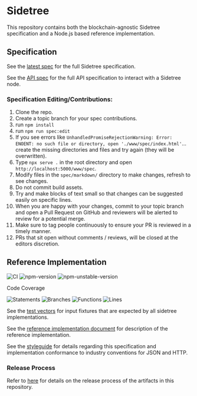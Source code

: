 # Sidetree

This repository contains both the blockchain-agnostic Sidetree specification and a Node.js based reference implementation.

## Specification

See the [latest spec](https://identity.foundation/sidetree/spec/) for the full Sidetree specification.

See the [API spec](https://identity.foundation/sidetree/api/) for the full API specification to interact with a Sidetree node.

### Specification Editing/Contributions:

1. Clone the repo.
2. Create a topic branch for your spec contributions.
3. run `npm install`
4. run `npm run spec:edit`
5. If you see errors like `UnhandledPromiseRejectionWarning: Error: ENOENT: no such file or directory, open './www/spec/index.html'`... create the missing directories and files and try again (they will be overwritten).
6. Type `npx serve .` in the root directory and open `http://localhost:5000/www/spec`.
7. Modify files in the `spec/markdown/` directory to make changes, refresh to see changes.
8. Do not commit build assets.
9. Try and make blocks of text small so that changes can be suggested easily on specific lines.
10. When you are happy with your changes, commit to your topic branch and open a Pull Request on GitHub and reviewers will be alerted to review for a potential merge.
11. Make sure to tag people continuously to ensure your PR is reviewed in a timely manner.
12. PRs that sit open without comments / reviews, will be closed at the editors discretion.

## Reference Implementation

![CI](https://github.com/decentralized-identity/sidetree/workflows/CI/badge.svg)
![npm-version](https://badgen.net/npm/v/@decentralized-identity/sidetree)
![npm-unstable-version](https://badgen.net/npm/v/@decentralized-identity/sidetree/unstable)


Code Coverage

![Statements](https://img.shields.io/badge/statements-100%25-brightgreen.svg?style=flat) ![Branches](https://img.shields.io/badge/branches-100%25-brightgreen.svg?style=flat) ![Functions](https://img.shields.io/badge/functions-100%25-brightgreen.svg?style=flat) ![Lines](https://img.shields.io/badge/lines-100%25-brightgreen.svg?style=flat)

See the [test vectors](tests/fixtures) for input fixtures that are expected by all sidetree implementations.

See the [reference implementation document](docs/core.md) for description of the reference implementation.

See the [styleguide](docs/styleguide.md) for details regarding this specification and implementation conformance to industry conventions for JSON and HTTP.


### Release Process

Refer to [here](/docs/release-process.md) for details on the release process of the artifacts in this repository.


